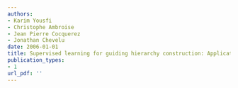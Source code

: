 ```yaml
---
authors: 
- Karim Yousfi
- Christophe Ambroise
- Jean Pierre Cocquerez
- Jonathan Chevelu
date: 2006-01-01
title: Supervised learning for guiding hierarchy construction: Application to osteo-articular medical images database
publication_types:
- 1
url_pdf: ''
---
```

